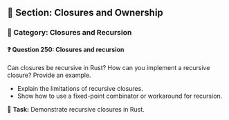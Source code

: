 ## 📘 Section: Closures and Ownership  
### 🔹 Category: Closures and Recursion  
#### ❓ Question 250: Closures and recursion

Can closures be recursive in Rust? How can you implement a recursive closure? Provide an example.

- Explain the limitations of recursive closures.
- Show how to use a fixed-point combinator or workaround for recursion.

🔧 **Task:** Demonstrate recursive closures in Rust.
